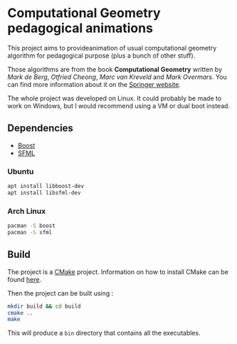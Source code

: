 # Computational Geometry pedagogical animations

This project aims to provideanimation of usual computational geometry algorithm for pedagogical purpose (plus a bunch of other stuff).

Those algorithms are from the book **Computational Geometry** written by _Mark de Berg_, _Otfried Cheong_, _Marc van Kreveld_ and _Mark Overmars_.
You can find more information about it on the [Springer website](https://link.springer.com/book/10.1007/978-3-540-77974-2).

The whole project was developed on Linux.
It could probably be made to work on Windows, but I would recommend using a VM or dual boot instead.

## Dependencies

- [Boost](https://www.boost.org/)
- [SFML](https://www.sfml-dev.org/index.php)

### Ubuntu

```bash
apt install libboost-dev
apt install libsfml-dev
```

### Arch Linux

```bash
pacman -S boost
pacman -S sfml
```

## Build

The project is a [CMake](https://cmake.org/) project.
Information on how to install CMake can be found [here](https://cgold.readthedocs.io/en/latest/first-step/installation.html).

Then the project can be built using :

```bash
mkdir build && cd build
cmake ..
make
```

This will produce a ``bin`` directory that contains all the executables.
